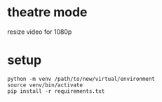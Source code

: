 # theatre mode
resize video for 1080p
# setup
```
python -m venv /path/to/new/virtual/environment
source venv/bin/activate
pip install -r requirements.txt
```
